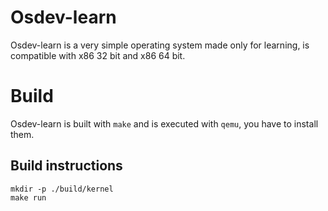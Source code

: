 # Osdev-learn

Osdev-learn is a very simple operating system made only for learning, is compatible with x86 32 bit and x86 64 bit.

# Build

Osdev-learn is built with `make` and is executed with `qemu`, you have to install them.

## Build instructions

```
mkdir -p ./build/kernel
make run
```
